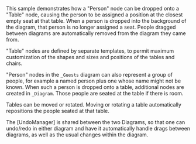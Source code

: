 ﻿This sample demonstrates how a "Person" node can be dropped onto a "Table" node,
causing the person to be assigned a position at the closest empty seat at that table.
When a person is dropped into the background of the diagram, that person is no longer assigned a seat.
People dragged between diagrams are automatically removed from the diagram they came from.

"Table" nodes are defined by separate templates, to permit maximum customization of the shapes and
sizes and positions of the tables and chairs.

"Person" nodes in the `_Guests` diagram can also represent a group of people,
for example a named person plus one whose name might not be known.
When such a person is dropped onto a table, additional nodes are created in `_Diagram`.
Those people are seated at the table if there is room.

Tables can be moved or rotated. Moving or rotating a table automatically repositions the people seated at that table.

The [UndoManager] is shared between the two Diagrams, so that one can undo/redo in either diagram
and have it automatically handle drags between diagrams, as well as the usual changes within the diagram.